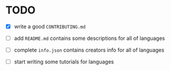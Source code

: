 # TODO

- [x] write a good `CONTRIBUTING.md`
- [ ] add `README.md` contains some descriptions for all of languages
- [ ] complete `info.json` contains creators info for all of languages
- [ ] start writing some tutorials for languages

